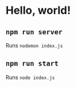 # Hello, world!

## `npm run server`
Runs `nodemon index.js`

## `npm run start`
Runs `node index.js`

